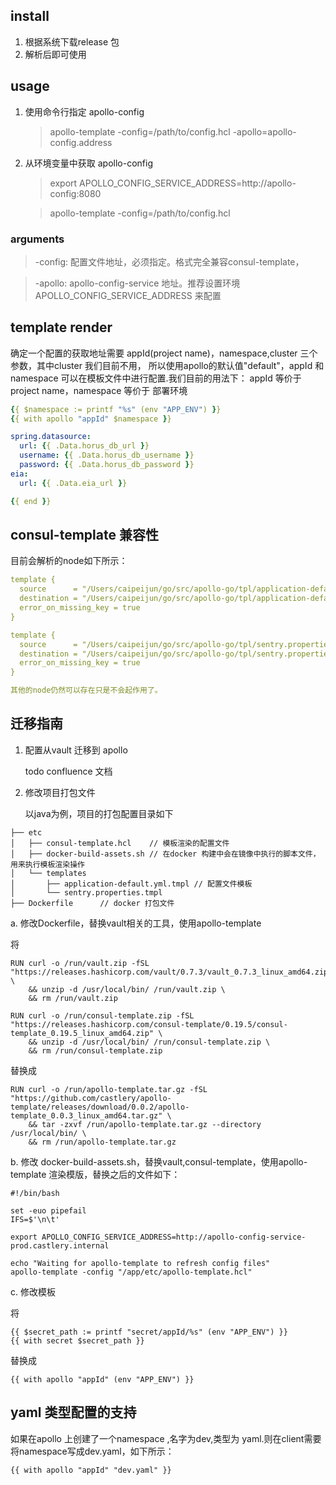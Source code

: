 ## install
1. 根据系统下载release 包
2. 解析后即可使用

## usage

1. 使用命令行指定 apollo-config
    > apollo-template -config=/path/to/config.hcl -apollo=apollo-config.address

2. 从环境变量中获取 apollo-config

    > export APOLLO_CONFIG_SERVICE_ADDRESS=http://apollo-config:8080 
                              
    > apollo-template -config=/path/to/config.hcl

### arguments

> -config: 配置文件地址，必须指定。格式完全兼容consul-template，

> -apollo: apollo-config-service 地址。推荐设置环境 APOLLO_CONFIG_SERVICE_ADDRESS 来配置 

## template render

确定一个配置的获取地址需要 appId(project name)，namespace,cluster 三个参数，其中cluster 我们目前不用，
所以使用apollo的默认值"default"，appId 和 namespace 可以在模板文件中进行配置.我们目前的用法下：
appId 等价于 project name，namespace 等价于 部署环境


```yaml
{{ $namespace := printf "%s" (env "APP_ENV") }}
{{ with apollo "appId" $namespace }}

spring.datasource:
  url: {{ .Data.horus_db_url }}
  username: {{ .Data.horus_db_username }}
  password: {{ .Data.horus_db_password }}
eia:
  url: {{ .Data.eia_url }}

{{ end }}
```

## consul-template 兼容性

目前会解析的node如下所示：

```yaml
template {
  source      = "/Users/caipeijun/go/src/apollo-go/tpl/application-default.yml.tmpl"
  destination = "/Users/caipeijun/go/src/apollo-go/tpl/application-default.yml"
  error_on_missing_key = true
}

template {
  source      = "/Users/caipeijun/go/src/apollo-go/tpl/sentry.properties.tmpl"
  destination = "/Users/caipeijun/go/src/apollo-go/tpl/sentry.properties"
  error_on_missing_key = true
}

其他的node仍然可以存在只是不会起作用了。

```

## 迁移指南

1. 配置从vault 迁移到 apollo

    todo confluence 文档

2. 修改项目打包文件

    以java为例，项目的打包配置目录如下
```
├── etc             
│   ├── consul-template.hcl    // 模板渲染的配置文件 
│   ├── docker-build-assets.sh // 在docker 构建中会在镜像中执行的脚本文件，用来执行模板渲染操作
│   └── templates
│       ├── application-default.yml.tmpl // 配置文件模板
│       └── sentry.properties.tmpl
├── Dockerfile      // docker 打包文件 
```    

a. 修改Dockerfile，替换vault相关的工具，使用apollo-template

将
```shell script
RUN curl -o /run/vault.zip -fSL "https://releases.hashicorp.com/vault/0.7.3/vault_0.7.3_linux_amd64.zip" \
    && unzip -d /usr/local/bin/ /run/vault.zip \
    && rm /run/vault.zip

RUN curl -o /run/consul-template.zip -fSL "https://releases.hashicorp.com/consul-template/0.19.5/consul-template_0.19.5_linux_amd64.zip" \
    && unzip -d /usr/local/bin/ /run/consul-template.zip \
    && rm /run/consul-template.zip
```
替换成
```shell script
RUN curl -o /run/apollo-template.tar.gz -fSL "https://github.com/castlery/apollo-template/releases/download/0.0.2/apollo-template_0.0.3_linux_amd64.tar.gz" \
    && tar -zxvf /run/apollo-template.tar.gz --directory /usr/local/bin/ \
    && rm /run/apollo-template.tar.gz
```

b. 修改 docker-build-assets.sh，替换vault,consul-template，使用apollo-template 渲染模版，替换之后的文件如下：

```shell script
#!/bin/bash

set -euo pipefail
IFS=$'\n\t'

export APOLLO_CONFIG_SERVICE_ADDRESS=http://apollo-config-service-prod.castlery.internal

echo "Waiting for apollo-template to refresh config files"
apollo-template -config "/app/etc/apollo-template.hcl"

```

c. 修改模板

将
```golang
{{ $secret_path := printf "secret/appId/%s" (env "APP_ENV") }}
{{ with secret $secret_path }}
```
替换成
```golang
{{ with apollo "appId" (env "APP_ENV") }}
```

## yaml 类型配置的支持

如果在apollo 上创建了一个namespace ,名字为dev,类型为 yaml.则在client需要将namespace写成dev.yaml，如下所示：

```golang
{{ with apollo "appId" "dev.yaml" }}
```


